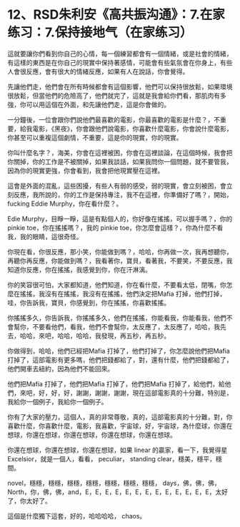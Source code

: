 # 12、RSD朱利安《高共振沟通》：7.在家练习：7.保持接地气（在家练习）

這就要讓你們看到你自己的心情，每一個練習都會有一個情緒，或是社會的情緒，有這樣的東西是在你自己的現實中保持著感情，可能會有些氣氛會在你身上，有些人會很反應，會有很大的情緒反應，如果有人在說話，你會覺得。

先讓他們走，他們會在所有時候都會有這個影響，他們可以保持很放鬆，如果環境很放鬆，但當他們的危險高了，他們就完了，這就是我會給你們看，那肌肉有多強，你可以用這個在外面，和先讓他們走，這是你會做的。

一分鐘後，一位會跟你們說他們最喜歡的電影，你最喜歡的電影是什麼？，不重要，給我電影，《黑夜》，你會跟他們說電影，你喜歡什麼電影，你會說什麼電影，你甚至可以重複這個劇情，不重要，這是你的現實，你的現實。

你叫什麼名字？，海美，你會在這裡被困，你會在這裡談論，在這個時候，我會把你關掉，你的工作是不被關掉，如果我談話，如果我問你一個問題，就不要管我，因為你的現實更強，你會看到，我會把他現實壓在這裡。

這會是外面的混亂，這些困擾，有些人有弱的感受，弱的現實，會立刻被困，會立刻反應，我所說的，你的工作是保持專注，我不在這裡，你準備好了嗎？，開始， fucking Eddie Murphy，你在看什麼？。

Edie Murphy，目睜一睜，這是有點個人的，你好像在搖搖，可以握手嗎？，你的 pinkie toe，你在搖搖嗎？，我的 pinkie toe，你怎麼會這樣？，你為什麼不看我，我的眼睛，這很奇怪。

你現在看，你很反應，那小笑，你能做到嗎？，哈哈，你再做一次，我再想聽你，再聽你再反應，你能做到嗎？，我看著你，寶貝，看著我，不要笑，不要反應，我知道你反應，你在搖搖，我感覺到你，你在汗淋漓。

你的笑容很可怕，大家都知道，他們知道，你在看什麼，不要看太低，閉嘴，你怎麼在搖搖，我沒有在搖搖，我沒有在搖搖，他們決定把Mafia 打掉，他們打掉，哇，你告訴我，寶貝，你感覺到，你在搖搖，你喜歡搖搖。

你搖搖多久，你告訴我，你搖搖多久，他們在搖搖，你能看我，你能看我，他們不會幫你，不要看他們，看我，他們不會幫你，太反應了，太反應了，哈哈，我先去，哈哈，來吧，哈哈，哈哈，我發現，再五秒，再五秒。

你做得到，哈哈，他們已經把Mafia 打掉了，他們打掉了，你怎麼說他們把Mafia 打掉了，這部電影有更多嗎，他們把錢都給了，對，還有什麼，他們把錢都給了，他們開車去紐約，因為他們不能回來。

他們把Mafia 打掉了，他們把Mafia 打掉了，他們把Mafia 打掉了，給他們，給他們，來吧，好，好，好，謝謝，謝謝，謝謝，現在這部電影真的十分難，特別是，我給你一個例子，我給你一個例子。

你有了大家的壓力，這個人，真的非常尊敬，真的，這部電影真的十分難，對，你喜歡什麼，你喜歡什麼，電影，我喜歡，宇宙球，好，宇宙球，為什麼球，你還在想球，你還在想球，你還在想球，你還在想球，你還在想球。

你還在想球，你還在想球，你還在想球，如果 linear 的贏家，看一下，我覺得星 Excelsior，就是一個人，看看， peculiar， standing clear，穩美，穩平，穩間。

 novel，穩穩，穩穩，穩穩，穩穩，穩穩，穩穩，穩穩， days，佛，佛，佛， North，你，佛，佛，and，E，E，E，E，E，E，E，E，E，E，E，E，E，太好了，你太好了。

這個是什麼獨下這套，好的，哈哈哈哈， chaos。